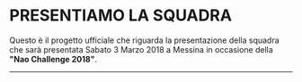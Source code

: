 <h1>PRESENTIAMO LA SQUADRA</h1>

<p> Questo è il progetto ufficiale che riguarda la presentazione della squadra che sarà presentata Sabato 3 Marzo 2018 a Messina in 
occasione della <b>"Nao Challenge 2018"</b>.</p>
<hr>
